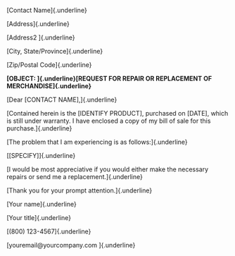 [Contact Name]{.underline}

[Address]{.underline}

[Address2 ]{.underline}

[City, State/Province]{.underline}

[Zip/Postal Code]{.underline}

**[OBJECT: ]{.underline}[REQUEST FOR REPAIR OR REPLACEMENT OF
MERCHANDISE]{.underline}**

[Dear \[CONTACT NAME\],]{.underline}

[Contained herein is the \[IDENTIFY PRODUCT\], purchased on \[DATE\],
which is still under warranty. I have enclosed a copy of my bill of sale
for this purchase.]{.underline}

[The problem that I am experiencing is as follows:]{.underline}

[\[SPECIFY\]]{.underline}

[I would be most appreciative if you would either make the necessary
repairs or send me a replacement.]{.underline}

[Thank you for your prompt attention.]{.underline}

[Your name]{.underline}

[Your title]{.underline}

[(800) 123-4567]{.underline}

[youremail\@yourcompany.com ]{.underline}
